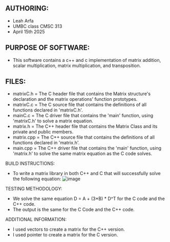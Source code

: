 ## AUTHORING: 
* Leah Arfa
* UMBC class CMSC 313
* April 15th 2025

## PURPOSE OF SOFTWARE: 
* This software contains a c++ and c implementation of matrix addition, scalar multiplication, matrix multiplication, and transposition.
  
## FILES: 
* matrixC.h = The C header file that contains the Matrix structure's declaration and the matrix operations' function prototypes.
* matrixC.c = The C source file that contains the definitions of all functions declared in 'matrixC.h'.
* mainC.c = The C driver file that contains the 'main' function, using 'matrixC.h' to solve a matrix equation.
* matrix.h = The C++ header file that contains the Matrix Class and its private and public members.
* matrix.cpp = The C++ source file that contains the definitions of all functions declared in 'matrix.h'.
* main.cpp = The C++ driver file that contains the 'main' function, using 'matrix.h' to solve the same matrix equation as the C code solves.
   
BUILD INSTRUCTIONS: 
* To write a matrix library in both C++ and C that will successfully solve the following equation: ![image](https://github.com/user-attachments/assets/41d3650a-9ae1-4b89-b891-cea14fb16db1)

TESTING METHODOLOGY: 
* We solve the same equation D = A + (3*B) * D^T for the C code and the C++ code.
* The output is the same for the C Code and the C++ code.

ADDITIONAL INFORMATION:
* I used vectors to create a matrix for the C++ version.
* I used pointer to create a matrix for the C version.
